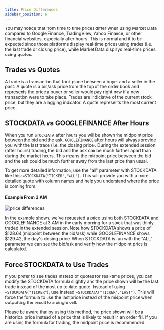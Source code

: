 ```yaml
---
title: Price Differences
sidebar_position: 6
---
```


You may notice that from time to time prices differ when using Market Data compared to Google Finance, TradingView, Yahoo Finance, or other financial websites, especially after hours. This is normal and it to be expected since those platforms display real-time prices using trades (i.e. the last trade or closing price), while Market Data displays real-time prices using quotes.

## Trades vs Quotes

A trade is a transaction that took place between a buyer and a seller in the past. A quote is a bid/ask price from the top of the order book and represents the price a buyer or seller would pay right now if a new transaction were to take place. Trades are indiciatve of the current stock price, but they are a lagging indicator. A quote represents the most current price.

## STOCKDATA vs GOOGLEFINANCE After Hours

When you run `STOCKDATA` after hours you will be shown the midpoint price between the bid and the ask. `GOOGLEFINANCE` after hours will always provide you with the last trade (i.e. the closing price). During the extended session (after hours) trading, the bid and the ask can be much further apart than during the market hours. This means the midpoint price between the bid and the ask could be much further away from the last price than usual. 

To get more detailed information, use the "all" parameter with STOCKDATA like this: `=STOCKDATA("TICKER","ALL")`. This will provide you with a more detailed quote with column names and help you understand where the price is coming from. 

#### Example From 3 AM

![price differences](/img/price-differences.png)

In the example shown, we've requested a price using both STOCKDATA and GOOGLEFINANCE at 3 AM in the early morning for a stock that was thinly traded in the extended session. Note how STOCKDATA shows a price of $128.64 (midpoint between the bid/ask) while GOOGLEFINANCE shows $129.42, the day's closing price. When STOCKDATA is run with the "ALL" parameter we can see the bid/ask and verify how the midpoint price is calculated.

## Force STOCKDATA to Use Trades

If you prefer to see trades instead of quotes for real-time prices, you can modify the STOCKDATA formula slightly and the price shown will be the last trade instead of the most up to date quote. Instead of using `=STOCKDATA("TICKER")`, use instead `=STOCKDATA("TICKER","LAST")`. This will force the formula to use the last price instead of the midpoint price when outputting the result to a single cell.

Please be aware that by using this method, the price shown will be a historical price instead of a price that is likely to result in an order fill. If you are using the formula for trading, the midpoint price is recommended.
